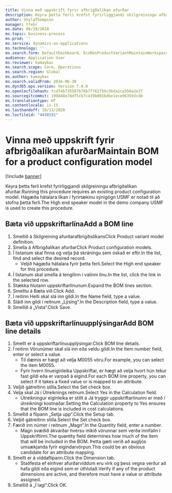 ```yaml
---
title: Vinna með uppskrift fyrir afbrigðalíkan afurðar
description: Keyra þetta ferli krefst fyrirliggjandi skilgreiningu afbrigðalíkan afurðar.
author: ShylaThompson
manager: tfehr
ms.date: 08/29/2018
ms.topic: business-process
ms.prod: ''
ms.service: dynamics-ax-applications
ms.technology: ''
ms.search.form: DefaultDashboard, EcoResProductVariantMaintainWorkspace, PCProductConfigurationModelListPage, PCProductConfigurationModelDetails, PCBOMLineDetails, InventItemIdLookupSimple
audience: Application User
ms.reviewer: kamaybac
ms.search.scope: Core, Operations
ms.search.region: Global
ms.author: kamaybac
ms.search.validFrom: 2016-06-30
ms.dyn365.ops.version: Version 7.0.0
ms.openlocfilehash: fcdf4b735587b76b7f761f59c56da1ca358a2e37
ms.sourcegitcommit: 199848e78df5cb7c439b001bdbe1ece963593cdb
ms.translationtype: HT
ms.contentlocale: is-IS
ms.lasthandoff: 10/13/2020
ms.locfileid: "4430191"
---
```

# <a name="maintain-bom-for-a-product-configuration-model"></a><span data-ttu-id="dbe94-103">Vinna með uppskrift fyrir afbrigðalíkan afurðar</span><span class="sxs-lookup"><span data-stu-id="dbe94-103">Maintain BOM for a product configuration model</span></span>

[!include [banner](../../includes/banner.md)]

<span data-ttu-id="dbe94-104">Keyra þetta ferli krefst fyrirliggjandi skilgreiningu afbrigðalíkan afurðar.</span><span class="sxs-lookup"><span data-stu-id="dbe94-104">Running this procedure requires an existing product configuration model.</span></span> <span data-ttu-id="dbe94-105">Hágæða hátalara líkan í fyrirtækinu sýnigögn USMF er notað til að stofna þetta ferli.</span><span class="sxs-lookup"><span data-stu-id="dbe94-105">The High end speaker model in the demo company USMF is used to create this procedure.</span></span>


## <a name="add-a-bom-line"></a><span data-ttu-id="dbe94-106">Bæta við uppskriftarlína</span><span class="sxs-lookup"><span data-stu-id="dbe94-106">Add a BOM line</span></span>
1. <span data-ttu-id="dbe94-107">Smellið á Skilgreining afurðarafbrigðislíkans</span><span class="sxs-lookup"><span data-stu-id="dbe94-107">Click Product variant model definition.</span></span>
2. <span data-ttu-id="dbe94-108">Smella á Afbrigðalíkan afurðar</span><span class="sxs-lookup"><span data-stu-id="dbe94-108">Click Product configuration models.</span></span>
3. <span data-ttu-id="dbe94-109">Í listanum skal finna og velja þá skráningu sem óskað er eftir.</span><span class="sxs-lookup"><span data-stu-id="dbe94-109">In the list, find and select the desired record.</span></span>
    * <span data-ttu-id="dbe94-110">Veljið hágæða hátalara fyrir þetta ferli.</span><span class="sxs-lookup"><span data-stu-id="dbe94-110">Select the High end speaker for this procedure.</span></span>  
4. <span data-ttu-id="dbe94-111">Í listanum skal smella á tengilinn í valinni línu.</span><span class="sxs-lookup"><span data-stu-id="dbe94-111">In the list, click the link in the selected row.</span></span>
5. <span data-ttu-id="dbe94-112">Stækka hlutann uppskriftarlínunum.</span><span class="sxs-lookup"><span data-stu-id="dbe94-112">Expand the BOM lines section.</span></span>
6. <span data-ttu-id="dbe94-113">Smelltu á Bæta við.</span><span class="sxs-lookup"><span data-stu-id="dbe94-113">Click Add.</span></span>
7. <span data-ttu-id="dbe94-114">Í reitinn Heiti skal slá inn gildi.</span><span class="sxs-lookup"><span data-stu-id="dbe94-114">In the Name field, type a value.</span></span>
8. <span data-ttu-id="dbe94-115">Sláið inn gildi í reitnum „Lýsing“.</span><span class="sxs-lookup"><span data-stu-id="dbe94-115">In the Description field, type a value.</span></span>
9. <span data-ttu-id="dbe94-116">Smellið á „Vista“.</span><span class="sxs-lookup"><span data-stu-id="dbe94-116">Click Save.</span></span>

## <a name="add-bom-line-details"></a><span data-ttu-id="dbe94-117">Bæta við uppskriftarlínuupplýsingar</span><span class="sxs-lookup"><span data-stu-id="dbe94-117">Add BOM line details</span></span>
1. <span data-ttu-id="dbe94-118">Smellt er á uppskriftarlínuupplýsingar.</span><span class="sxs-lookup"><span data-stu-id="dbe94-118">Click BOM line details.</span></span>
2. <span data-ttu-id="dbe94-119">Í reitinn Vörunúmer skal slá inn eða veldu gildi.</span><span class="sxs-lookup"><span data-stu-id="dbe94-119">In the Item number field, enter or select a value.</span></span>
    * <span data-ttu-id="dbe94-120">Til dæmis er hægt að velja M0055 vöru.</span><span class="sxs-lookup"><span data-stu-id="dbe94-120">For example, you can select the item M0055.</span></span>  
    * <span data-ttu-id="dbe94-121">Fyrir hvern línueiginleika Uppskriftar, er hægt að velja hvort hún tekur fast gildi eða er varpað á eigind.</span><span class="sxs-lookup"><span data-stu-id="dbe94-121">For each BOM line property, you can select if it takes a fixed value or is mapped to an attribute.</span></span>  
3. <span data-ttu-id="dbe94-122">Veljið gátreitinn stilla.</span><span class="sxs-lookup"><span data-stu-id="dbe94-122">Select the Set check box.</span></span>
4. <span data-ttu-id="dbe94-123">Velja skal Já í Útreiknings reitnum.</span><span class="sxs-lookup"><span data-stu-id="dbe94-123">Select Yes in the Calculation field.</span></span>
    * <span data-ttu-id="dbe94-124">Útreikningur eiginleika er stillt á Já tryggir uppskriftarlínunni er með í útreikningi kostnaðar.</span><span class="sxs-lookup"><span data-stu-id="dbe94-124">Setting the Calculation property to Yes ensures that the BOM line is included in cost calculations.</span></span>  
5. <span data-ttu-id="dbe94-125">Smellið á flipann „Setja upp“.</span><span class="sxs-lookup"><span data-stu-id="dbe94-125">Click the Setup tab.</span></span>
6. <span data-ttu-id="dbe94-126">Veljið gátreitinn stilla.</span><span class="sxs-lookup"><span data-stu-id="dbe94-126">Select the Set check box.</span></span>
7. <span data-ttu-id="dbe94-127">Færið inn númer í reitnum „Magn“.</span><span class="sxs-lookup"><span data-stu-id="dbe94-127">In the Quantity field, enter a number.</span></span>
    * <span data-ttu-id="dbe94-128">Magn svæðið ákvarðar hversu mikið vörunnar sem verða innifalin í Uppskriftinni.</span><span class="sxs-lookup"><span data-stu-id="dbe94-128">The quantity field determines how much of the item that will be included in the BOM.</span></span> <span data-ttu-id="dbe94-129">Þetta gæti verið að augljós umsækjanda fyrir eigindarvörpun.</span><span class="sxs-lookup"><span data-stu-id="dbe94-129">This could be an obvious candidate for an attribute mapping.</span></span>  
8. <span data-ttu-id="dbe94-130">Smellt er á víddaflipann.</span><span class="sxs-lookup"><span data-stu-id="dbe94-130">Click the Dimension tab.</span></span>
    * <span data-ttu-id="dbe94-131">Staðfesta ef einhver afurðarvíddum eru virk og þess vegna verður að hafa gildi eða eigind sem er úthlutað.</span><span class="sxs-lookup"><span data-stu-id="dbe94-131">Verify if any of the product dimensions are active,  and therefore must have a value or attribute assigned.</span></span>  
9. <span data-ttu-id="dbe94-132">Smellið á „Í lagi“.</span><span class="sxs-lookup"><span data-stu-id="dbe94-132">Click OK.</span></span>

